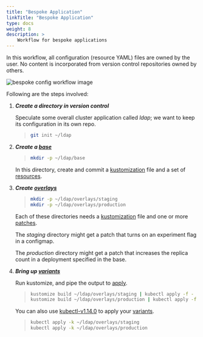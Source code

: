 ```yaml
---
title: "Bespoke Application"
linkTitle: "Bespoke Application"
type: docs
weight: 8
description: >
    Workflow for bespoke applications
---
```


In this workflow, all configuration (resource YAML) files are owned by the user.
No content is incorporated from version control repositories owned by others.

![bespoke config workflow image][workflowBespoke]

Following are the steps involved:

1. ***Create a directory in version control***

    Speculate some overall cluster application called _ldap_;
    we want to keep its configuration in its own repo.

    > ```bash
    > git init ~/ldap
    > ```

1. ***Create a [base]***

    > ```bash
    > mkdir -p ~/ldap/base
    > ```

    In this directory, create and commit a [kustomization]
    file and a set of [resources].

1. ***Create [overlays]***

    > ```bash
    > mkdir -p ~/ldap/overlays/staging
    > mkdir -p ~/ldap/overlays/production
    > ```

    Each of these directories needs a [kustomization]
    file and one or more [patches].

    The _staging_ directory might get a patch
    that turns on an experiment flag in a configmap.

    The _production_ directory might get a patch
    that increases the replica count in a deployment
    specified in the base.

1. ***Bring up [variants]***

    Run kustomize, and pipe the output to [apply].

    > ```bash
    > kustomize build ~/ldap/overlays/staging | kubectl apply -f -
    > kustomize build ~/ldap/overlays/production | kubectl apply -f -
    > ```

    You can also use [kubectl-v1.14.0] to apply your [variants].
    >
    > ```bash
    > kubectl apply -k ~/ldap/overlays/staging
    > kubectl apply -k ~/ldap/overlays/production
    > ```

[OTS]: /references/kustomize/glossary#off-the-shelf-configuration
[apply]: /references/kustomize/glossary#apply
[applying]: /references/kustomize/glossary#apply
[base]: /references/kustomize/glossary#base
[fork]: https://guides.github.com/activities/forking/
[variants]: /references/kustomize/glossary#variant
[kustomization]: /references/kustomize/glossary#kustomization
[off-the-shelf]: /references/kustomize/glossary#off-the-shelf-configuration
[overlays]: /references/kustomize/glossary#overlay
[patch]: /references/kustomize/glossary#patch
[patches]: /references/kustomize/glossary#patch
[rebase]: https://git-scm.com/docs/git-rebase
[resources]: /references/kustomize/glossary#resource
[workflowBespoke]: /images/new_bespoke.jpg
[workflowOts]: /images/workflowOts.jpg
[kubectl-v1.14.0]:https://kubernetes.io/blog/2019/03/25/kubernetes-1-14-release-announcement/
